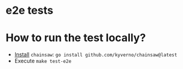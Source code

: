 # e2e tests

# How to run the test locally?

- [Install](https://kyverno.github.io/chainsaw/latest/quick-start/install/) `chainsaw`: `go install github.com/kyverno/chainsaw@latest`
- Execute `make test-e2e`
